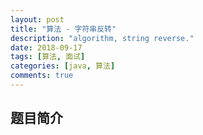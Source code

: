 ```yaml
---
layout: post
title: "算法 - 字符串反转"
description: "algorithm, string reverse."
date: 2018-09-17
tags: [算法, 面试]
categories: [java, 算法]
comments: true
---
```


## 题目简介
